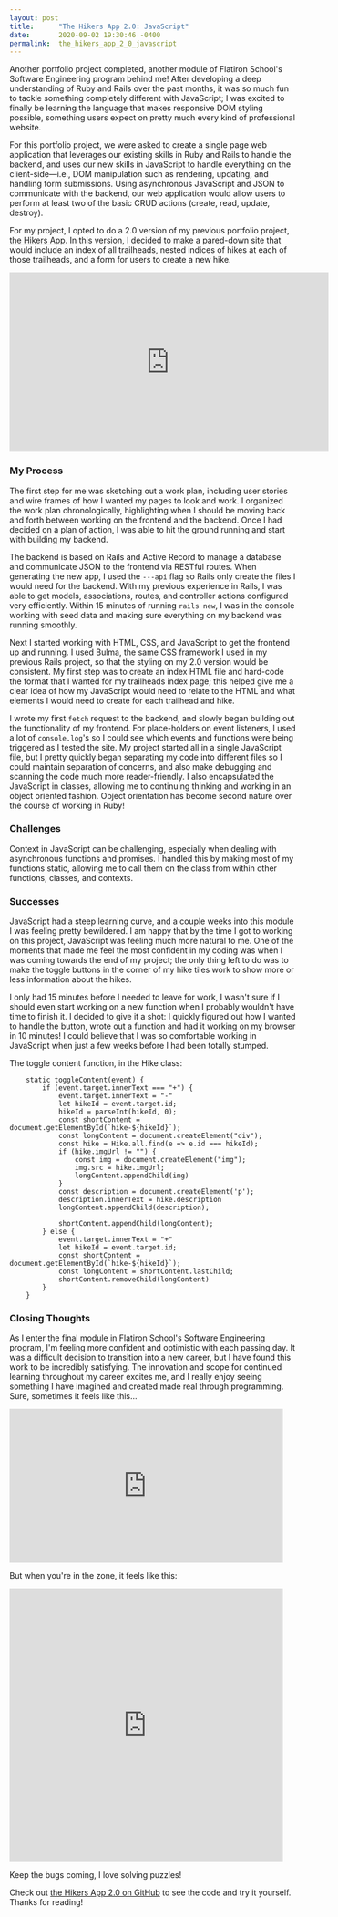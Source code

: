 ```yaml
---
layout: post
title:      "The Hikers App 2.0: JavaScript"
date:       2020-09-02 19:30:46 -0400
permalink:  the_hikers_app_2_0_javascript
---
```



Another portfolio project completed, another module of Flatiron School's Software Engineering program behind me! After developing a deep understanding of Ruby and Rails over the past months, it was so much fun to tackle something completely different with JavaScript; I was excited to finally be learning the language that makes responsive DOM styling possible, something users expect on pretty much every kind of professional website.

For this portfolio project, we were asked to create a single page web application that leverages our existing skills in Ruby and Rails to handle the backend, and uses our new skills in JavaScript to handle everything on the client-side—i.e., DOM manipulation such as rendering, updating, and handling form submissions. Using asynchronous JavaScript and JSON to communicate with the backend, our web application would allow users to perform at least two of the basic CRUD actions (create, read, update, destroy).

For my project, I opted to do a 2.0 version of my previous portfolio project, [the Hikers App](https://leonorpdx.github.io/the_hikers_app_rails_project). In this version, I decided to make a pared-down site that would include an index of all trailheads, nested indices of hikes at each of those trailheads, and a form for users to create a new hike.

<iframe width="560" height="315" src="https://www.youtube.com/embed/bD3BoH_NpSw" frameborder="0" allow="accelerometer; autoplay; encrypted-media; gyroscope; picture-in-picture" allowfullscreen></iframe>

### My Process

The first step for me was sketching out a work plan, including user stories and wire frames of how I wanted my pages to look and work. I organized the work plan chronologically, highlighting when I should be moving back and forth between working on the frontend and the backend. Once I had decided on a plan of action, I was able to hit the ground running and start with building my backend.

The backend is based on Rails and Active Record to manage a database and communicate JSON to the frontend via RESTful routes. When generating the new app, I used the `---api` flag so Rails only create the files I would need for the backend. With my previous experience in Rails, I was able to get models, associations, routes, and controller actions configured very efficiently. Within 15 minutes of running `rails new`, I was in the console working with seed data and making sure everything on my backend was running smoothly.

Next I started working with HTML, CSS, and JavaScript to get the frontend up and running. I used Bulma, the same CSS framework I used in my previous Rails project, so that the styling on my 2.0 version would be consistent. My first step was to create an index HTML file and hard-code the format that I wanted for my trailheads index page; this helped give me a clear idea of how my JavaScript would need to relate to the HTML and what elements I would need to create for each trailhead and hike. 

I wrote my first `fetch` request to the backend, and slowly began building out the functionality of my frontend. For place-holders on event listeners, I used a lot of `console.log`'s so I could see which events and functions were being triggered as I tested the site. My project started all in a single JavaScript file, but I pretty quickly began separating my code into different files so I could maintain separation of concerns, and also make debugging and scanning the code much more reader-friendly. I also encapsulated the JavaScript in classes, allowing me to continuing thinking and working in an object oriented fashion. Object orientation has become second nature over the course of working in Ruby!

### Challenges

Context in JavaScript can be challenging, especially when dealing with asynchronous functions and promises. I handled this by making most of my functions static, allowing me to call them on the class from within other functions, classes, and contexts.

### Successes

JavaScript had a steep learning curve, and a couple weeks into this module I was feeling pretty bewildered. I am happy that by the time I got to working on this project, JavaScript was feeling much more natural to me. One of the moments that made me feel the most confident in my coding was when I was coming towards the end of my project; the only thing left to do was to make the toggle buttons in the corner of my hike tiles work to show more or less information about the hikes.

I only had 15 minutes before I needed to leave for work, I wasn't sure if I should even start working on a new function when I probably wouldn't have time to finish it. I decided to give it a shot: I quickly figured out how I wanted to handle the button, wrote out a function and had it working on my browser in 10 minutes! I could believe that I was so comfortable working in JavaScript when just a few weeks before I had been totally stumped.

The toggle content function, in the Hike class:
```
    static toggleContent(event) {
        if (event.target.innerText === "+") {
            event.target.innerText = "-"
            let hikeId = event.target.id;
            hikeId = parseInt(hikeId, 0);
            const shortContent = document.getElementById(`hike-${hikeId}`);
            const longContent = document.createElement("div");
            const hike = Hike.all.find(e => e.id === hikeId);
            if (hike.imgUrl != "") {
                const img = document.createElement("img");
                img.src = hike.imgUrl;
                longContent.appendChild(img)
            }
            const description = document.createElement('p');
            description.innerText = hike.description
            longContent.appendChild(description);

            shortContent.appendChild(longContent);
        } else {
            event.target.innerText = "+"
            let hikeId = event.target.id;
            const shortContent = document.getElementById(`hike-${hikeId}`);
            const longContent = shortContent.lastChild;
            shortContent.removeChild(longContent)
        }
    }
```


### Closing Thoughts

As I enter the final module in Flatiron School's Software Engineering program, I'm feeling more confident and optimistic with each passing day. It was a difficult decision to transition into a new career, but I have found this work to be incredibly satisfying. The innovation and scope for continued learning throughout my career excites me, and I really enjoy seeing something I have imagined and created made real through programming. Sure, sometimes it feels like this...
<iframe src="https://giphy.com/embed/dlMIwDQAxXn1K" width="480" height="270" frameBorder="0" class="giphy-embed" allowFullScreen></iframe>

But when you're in the zone, it feels like this:
<iframe src="https://giphy.com/embed/ZuhmYnikJOPPq" width="480" height="480" frameBorder="0" class="giphy-embed" allowFullScreen></iframe>

Keep the bugs coming, I love solving puzzles!

Check out [the Hikers App 2.0 on GitHub](https://github.com/LeonorPDX/javascript-hikers-app) to see the code and try it yourself. Thanks for reading!


